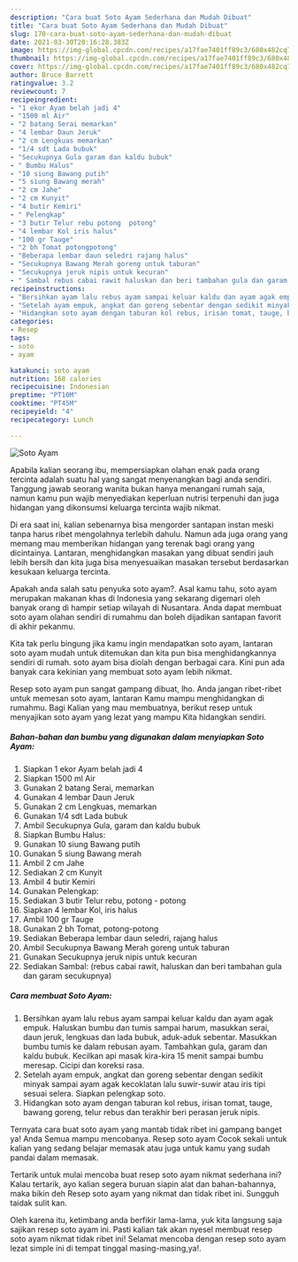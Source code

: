 ```yaml
---
description: "Cara buat Soto Ayam Sederhana dan Mudah Dibuat"
title: "Cara buat Soto Ayam Sederhana dan Mudah Dibuat"
slug: 170-cara-buat-soto-ayam-sederhana-dan-mudah-dibuat
date: 2021-03-30T20:16:28.383Z
image: https://img-global.cpcdn.com/recipes/a17fae7401ff89c3/680x482cq70/soto-ayam-foto-resep-utama.jpg
thumbnail: https://img-global.cpcdn.com/recipes/a17fae7401ff89c3/680x482cq70/soto-ayam-foto-resep-utama.jpg
cover: https://img-global.cpcdn.com/recipes/a17fae7401ff89c3/680x482cq70/soto-ayam-foto-resep-utama.jpg
author: Bruce Barrett
ratingvalue: 3.2
reviewcount: 7
recipeingredient:
- "1 ekor Ayam belah jadi 4"
- "1500 ml Air"
- "2 batang Serai memarkan"
- "4 lembar Daun Jeruk"
- "2 cm Lengkuas memarkan"
- "1/4 sdt Lada bubuk"
- "Secukupnya Gula garam dan kaldu bubuk"
- " Bumbu Halus"
- "10 siung Bawang putih"
- "5 siung Bawang merah"
- "2 cm Jahe"
- "2 cm Kunyit"
- "4 butir Kemiri"
- " Pelengkap"
- "3 butir Telur rebu potong  potong"
- "4 lembar Kol iris halus"
- "100 gr Tauge"
- "2 bh Tomat potongpotong"
- "Beberapa lembar daun seledri rajang halus"
- "Secukupnya Bawang Merah goreng untuk taburan"
- "Secukupnya jeruk nipis untuk kecuran"
- " Sambal rebus cabai rawit haluskan dan beri tambahan gula dan garam secukupnya"
recipeinstructions:
- "Bersihkan ayam lalu rebus ayam sampai keluar kaldu dan ayam agak empuk. Haluskan bumbu dan tumis sampai harum, masukkan serai, daun jeruk, lengkuas dan lada bubuk, aduk-aduk sebentar. Masukkan bumbu tumis ke dalam rebusan ayam. Tambahkan gula, garam dan kaldu bubuk. Kecilkan api masak kira-kira 15 menit sampai bumbu meresap. Cicipi dan koreksi rasa."
- "Setelah ayam empuk, angkat dan goreng sebentar dengan sedikit minyak sampai ayam agak kecoklatan lalu suwir-suwir atau iris tipi sesuai selera. Siapkan pelengkap soto."
- "Hidangkan soto ayam dengan taburan kol rebus, irisan tomat, tauge, bawang goreng, telur rebus dan terakhir beri perasan jeruk nipis."
categories:
- Resep
tags:
- soto
- ayam

katakunci: soto ayam 
nutrition: 168 calories
recipecuisine: Indonesian
preptime: "PT10M"
cooktime: "PT45M"
recipeyield: "4"
recipecategory: Lunch

---
```



![Soto Ayam](https://img-global.cpcdn.com/recipes/a17fae7401ff89c3/680x482cq70/soto-ayam-foto-resep-utama.jpg)

Apabila kalian seorang ibu, mempersiapkan olahan enak pada orang tercinta adalah suatu hal yang sangat menyenangkan bagi anda sendiri. Tanggung jawab seorang  wanita bukan hanya menangani rumah saja, namun kamu pun wajib menyediakan keperluan nutrisi terpenuhi dan juga hidangan yang dikonsumsi keluarga tercinta wajib nikmat.

Di era  saat ini, kalian sebenarnya bisa mengorder santapan instan meski tanpa harus ribet mengolahnya terlebih dahulu. Namun ada juga orang yang memang mau memberikan hidangan yang terenak bagi orang yang dicintainya. Lantaran, menghidangkan masakan yang dibuat sendiri jauh lebih bersih dan kita juga bisa menyesuaikan masakan tersebut berdasarkan kesukaan keluarga tercinta. 



Apakah anda salah satu penyuka soto ayam?. Asal kamu tahu, soto ayam merupakan makanan khas di Indonesia yang sekarang digemari oleh banyak orang di hampir setiap wilayah di Nusantara. Anda dapat membuat soto ayam olahan sendiri di rumahmu dan boleh dijadikan santapan favorit di akhir pekanmu.

Kita tak perlu bingung jika kamu ingin mendapatkan soto ayam, lantaran soto ayam mudah untuk ditemukan dan kita pun bisa menghidangkannya sendiri di rumah. soto ayam bisa diolah dengan berbagai cara. Kini pun ada banyak cara kekinian yang membuat soto ayam lebih nikmat.

Resep soto ayam pun sangat gampang dibuat, lho. Anda jangan ribet-ribet untuk memesan soto ayam, lantaran Kamu mampu menghidangkan di rumahmu. Bagi Kalian yang mau membuatnya, berikut resep untuk menyajikan soto ayam yang lezat yang mampu Kita hidangkan sendiri.

<!--inarticleads1-->

##### Bahan-bahan dan bumbu yang digunakan dalam menyiapkan Soto Ayam:

1. Siapkan 1 ekor Ayam belah jadi 4
1. Siapkan 1500 ml Air
1. Gunakan 2 batang Serai, memarkan
1. Gunakan 4 lembar Daun Jeruk
1. Gunakan 2 cm Lengkuas, memarkan
1. Gunakan 1/4 sdt Lada bubuk
1. Ambil Secukupnya Gula, garam dan kaldu bubuk
1. Siapkan  Bumbu Halus:
1. Gunakan 10 siung Bawang putih
1. Gunakan 5 siung Bawang merah
1. Ambil 2 cm Jahe
1. Sediakan 2 cm Kunyit
1. Ambil 4 butir Kemiri
1. Gunakan  Pelengkap:
1. Sediakan 3 butir Telur rebu, potong - potong
1. Siapkan 4 lembar Kol, iris halus
1. Ambil 100 gr Tauge
1. Gunakan 2 bh Tomat, potong-potong
1. Sediakan Beberapa lembar daun seledri, rajang halus
1. Ambil Secukupnya Bawang Merah goreng untuk taburan
1. Gunakan Secukupnya jeruk nipis untuk kecuran
1. Sediakan  Sambal: (rebus cabai rawit, haluskan dan beri tambahan gula dan garam secukupnya)




<!--inarticleads2-->

##### Cara membuat Soto Ayam:

1. Bersihkan ayam lalu rebus ayam sampai keluar kaldu dan ayam agak empuk. Haluskan bumbu dan tumis sampai harum, masukkan serai, daun jeruk, lengkuas dan lada bubuk, aduk-aduk sebentar. Masukkan bumbu tumis ke dalam rebusan ayam. Tambahkan gula, garam dan kaldu bubuk. Kecilkan api masak kira-kira 15 menit sampai bumbu meresap. Cicipi dan koreksi rasa.
1. Setelah ayam empuk, angkat dan goreng sebentar dengan sedikit minyak sampai ayam agak kecoklatan lalu suwir-suwir atau iris tipi sesuai selera. Siapkan pelengkap soto.
1. Hidangkan soto ayam dengan taburan kol rebus, irisan tomat, tauge, bawang goreng, telur rebus dan terakhir beri perasan jeruk nipis.




Ternyata cara buat soto ayam yang mantab tidak ribet ini gampang banget ya! Anda Semua mampu mencobanya. Resep soto ayam Cocok sekali untuk kalian yang sedang belajar memasak atau juga untuk kamu yang sudah pandai dalam memasak.

Tertarik untuk mulai mencoba buat resep soto ayam nikmat sederhana ini? Kalau tertarik, ayo kalian segera buruan siapin alat dan bahan-bahannya, maka bikin deh Resep soto ayam yang nikmat dan tidak ribet ini. Sungguh taidak sulit kan. 

Oleh karena itu, ketimbang anda berfikir lama-lama, yuk kita langsung saja sajikan resep soto ayam ini. Pasti kalian tak akan nyesel membuat resep soto ayam nikmat tidak ribet ini! Selamat mencoba dengan resep soto ayam lezat simple ini di tempat tinggal masing-masing,ya!.

